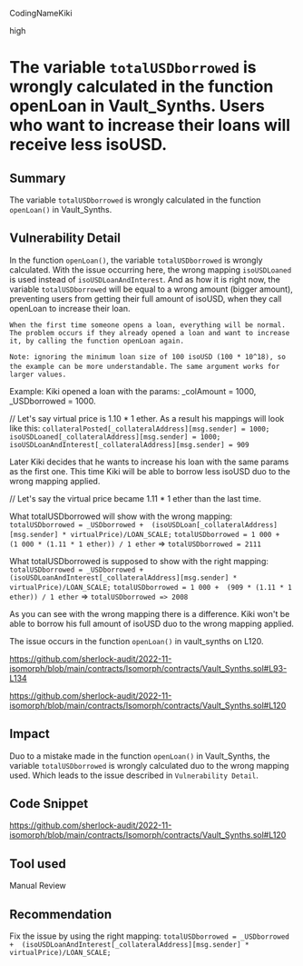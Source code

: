 CodingNameKiki

high

# The variable `totalUSDborrowed` is wrongly calculated in the function openLoan in Vault_Synths. Users who want to increase their loans will receive less isoUSD.

## Summary
The variable `totalUSDborrowed` is wrongly calculated in the function `openLoan()` in Vault_Synths.

## Vulnerability Detail
In the function `openLoan()`, the variable `totalUSDborrowed` is wrongly calculated.
With the issue occurring here, the wrong mapping `isoUSDLoaned` is used instead of `isoUSDLoanAndInterest`. 
And as how it is right now, the variable `totalUSDborrowed` will be equal to a wrong amount (bigger amount),
preventing users from getting their full amount of isoUSD, when they call openLoan to increase their loan.

`When the first time someone opens a loan, everything will be normal.`
`The problem occurs if they already opened a loan and want to increase it, by calling the function openLoan again.`

`Note: ignoring the minimum loan size of 100 isoUSD (100 * 10^18), so the example can be more understandable.`
`The same argument works for larger values.`

Example:
Kiki opened a loan with the params: _colAmount = 1000, _USDborrowed = 1000.

// Let's say virtual price is 1.10 * 1 ether.
As a result his mappings will look like this:
`collateralPosted[_collateralAddress][msg.sender] = 1000;`
`isoUSDLoaned[_collateralAddress][msg.sender] = 1000;`
`isoUSDLoanAndInterest[_collateralAddress][msg.sender] = 909`

Later Kiki decides that he wants to increase his loan with the same params as the first one. 
This time Kiki will be able to borrow less isoUSD duo to the wrong mapping applied.

// Let's say the virtual price became 1.11 * 1 ether than the last time.

What totalUSDborrowed will show with the wrong mapping:
`totalUSDborrowed = _USDborrowed +  (isoUSDLoan[_collateralAddress][msg.sender] * virtualPrice)/LOAN_SCALE;`
`totalUSDborrowed = 1 000 +  (1 000 * (1.11 * 1 ether)) / 1 ether` => `totalUSDborrowed = 2111`

What totalUSDborrowed is supposed to show with the right mapping:
`totalUSDborrowed = _USDborrowed +  (isoUSDLoanAndInterest[_collateralAddress][msg.sender] * virtualPrice)/LOAN_SCALE;`
`totalUSDborrowed = 1 000 +  (909 * (1.11 * 1 ether)) / 1 ether` => `totalUSDborrowed => 2008`

As you can see with the wrong mapping there is a difference. 
Kiki won't be able to borrow his full amount of isoUSD duo to the wrong mapping applied.

The issue occurs in the function `openLoan()` in vault_synths on L120.

https://github.com/sherlock-audit/2022-11-isomorph/blob/main/contracts/Isomorph/contracts/Vault_Synths.sol#L93-L134

https://github.com/sherlock-audit/2022-11-isomorph/blob/main/contracts/Isomorph/contracts/Vault_Synths.sol#L120

## Impact
Duo to a mistake made in the function `openLoan()` in Vault_Synths, the variable `totalUSDborrowed` is wrongly calculated duo to the wrong mapping used. Which leads to the issue described in `Vulnerability Detail`.

## Code Snippet

https://github.com/sherlock-audit/2022-11-isomorph/blob/main/contracts/Isomorph/contracts/Vault_Synths.sol#L120

## Tool used

Manual Review

## Recommendation
Fix the issue by using the right mapping:
`totalUSDborrowed = _USDborrowed +  (isoUSDLoanAndInterest[_collateralAddress][msg.sender] * virtualPrice)/LOAN_SCALE;`